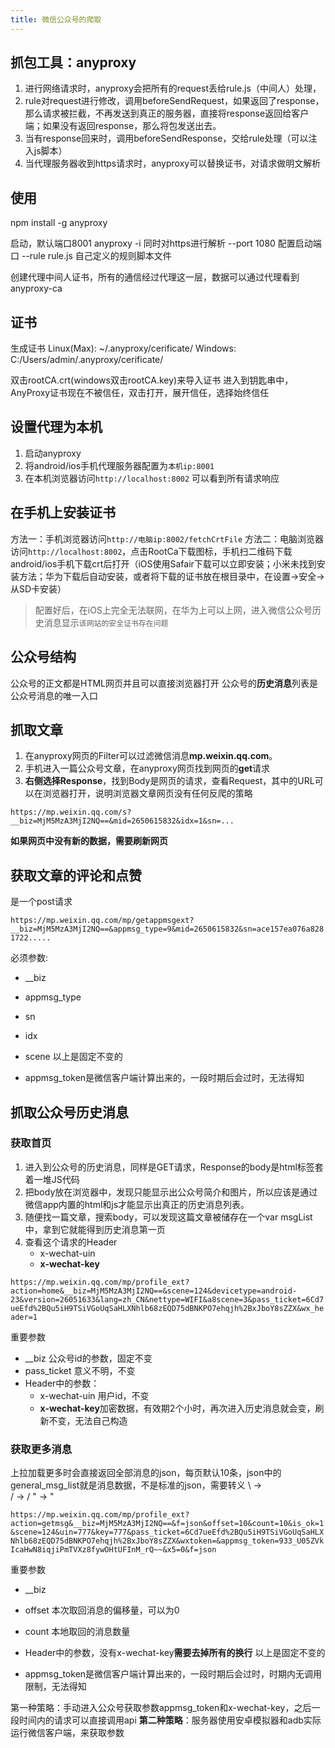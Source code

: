 ```yaml
---
title: 微信公众号的爬取
---
```


## 抓包工具：anyproxy
1. 进行网络请求时，anyproxy会把所有的request丢给rule.js（中间人）处理，
2. rule对request进行修改，调用beforeSendRequest，如果返回了response，那么请求被拦截，不再发送到真正的服务器，直接将response返回给客户端；如果没有返回response，那么将包发送出去。
3. 当有response回来时，调用beforeSendResponse，交给rule处理（可以注入js脚本）
4. 当代理服务器收到https请求时，anyproxy可以替换证书，对请求做明文解析  

## 使用
npm install -g anyproxy

启动，默认端口8001
anyproxy
-i 同时对https进行解析
--port 1080 配置启动端口
--rule rule.js 自己定义的规则脚本文件

创建代理中间人证书，所有的通信经过代理这一层，数据可以通过代理看到
anyproxy-ca

## 证书
生成证书
Linux(Max): ~/.anyproxy/cerificate/
Windows: C:/Users/admin/.anyproxy/cerificate/

双击rootCA.crt(windows双击rootCA.key)来导入证书
进入到钥匙串中，AnyProxy证书现在不被信任，双击打开，展开信任，选择始终信任

## 设置代理为本机
1. 启动anyproxy
2. 将android/ios手机代理服务器配置为`本机ip:8001`
3. 在本机浏览器访问`http://localhost:8002` 可以看到所有请求响应

## 在手机上安装证书
方法一：手机浏览器访问`http://电脑ip:8002/fetchCrtFile`
方法二：电脑浏览器访问`http://localhost:8002`，点击RootCa下载图标，手机扫二维码下载
android/ios手机下载crt后打开（iOS使用Safair下载可以立即安装；小米未找到安装方法；华为下载后自动安装，或者将下载的证书放在根目录中，在设置->安全->从SD卡安装）

> 配置好后，在iOS上完全无法联网，在华为上可以上网，进入微信公众号历史消息显示`该网站的安全证书存在问题`

## 公众号结构
公众号的正文都是HTML网页并且可以直接浏览器打开
公众号的**历史消息**列表是公众号消息的唯一入口

## 抓取文章
1. 在anyproxy网页的Filter可以过滤微信消息**mp.weixin.qq.com**。
2. 手机进入一篇公众号文章，在anyproxy网页找到网页的**get**请求
3. **右侧选择Response**，找到Body是网页的请求，查看Request，其中的URL可以在浏览器打开，说明浏览器文章网页没有任何反爬的策略

`https://mp.weixin.qq.com/s?__biz=MjM5MzA3MjI2NQ==&mid=2650615832&idx=1&sn=...`

**如果网页中没有新的数据，需要刷新网页**

## 获取文章的评论和点赞
是一个post请求

`https://mp.weixin.qq.com/mp/getappmsgext?__biz=MjM5MzA3MjI2NQ==&appmsg_type=9&mid=2650615832&sn=ace157ea076a8281722.....`

必须参数: 

* __biz 
* appmsg_type 
* sn 
* idx 
* scene
    以上是固定不变的

* appmsg_token是微信客户端计算出来的，一段时期后会过时，无法得知

## 抓取公众号历史消息
### 获取首页
1. 进入到公众号的历史消息，同样是GET请求，Response的body是html标签套着一堆JS代码
2. 把body放在浏览器中，发现只能显示出公众号简介和图片，所以应该是通过微信app内置的html和js才能显示出真正的历史消息列表。
3. 随便找一篇文章，搜索body，可以发现这篇文章被储存在一个var msgList中，拿到它就能得到历史消息第一页
4. 查看这个请求的Header
    * x-wechat-uin
    * **x-wechat-key**

`https://mp.weixin.qq.com/mp/profile_ext?action=home&__biz=MjM5MzA3MjI2NQ==&scene=124&devicetype=android-23&version=26051633&lang=zh_CN&nettype=WIFI&a8scene=3&pass_ticket=6Cd7ueEfd%2BQu5iH9TSiVGoUqSaHLXNhlb68zEQD75dBNKPO7ehqjh%2BxJboY8sZZX&wx_header=1`

重要参数

* __biz 公众号id的参数，固定不变
* pass_ticket 意义不明，不变
* Header中的参数：
    * x-wechat-uin 用户id，不变
    * **x-wechat-key**加密数据，有效期2个小时，再次进入历史消息就会变，刷新不变，无法自己构造

### 获取更多消息
上拉加载更多时会直接返回全部消息的json，每页默认10条，json中的general_msg_list就是消息数据，不是标准的json，需要转义
\\ -> \
\/ -> /
\" -> "

`https://mp.weixin.qq.com/mp/profile_ext?action=getmsg&__biz=MjM5MzA3MjI2NQ==&f=json&offset=10&count=10&is_ok=1&scene=124&uin=777&key=777&pass_ticket=6Cd7ueEfd%2BQu5iH9TSiVGoUqSaHLXNhlb68zEQD75dBNKPO7ehqjh%2BxJboY8sZZX&wxtoken=&appmsg_token=933_U05ZVkIcaHwN8iqjiPmTVXz8fywOHtUFInM_rQ~~&x5=0&f=json`

重要参数

* __biz
* offset 本次取回消息的偏移量，可以为0
* count 本地取回的消息数量
* Header中的参数，没有x-wechat-key**需要去掉所有的换行**
    以上是固定不变的

* appmsg_token是微信客户端计算出来的，一段时期后会过时，时期内无调用限制，无法得知

第一种策略：手动进入公众号获取参数appmsg_token和x-wechat-key，之后一段时间内的请求可以直接调用api
**第二种策略**：服务器使用安卓模拟器和adb实际运行微信客户端，来获取参数


                      